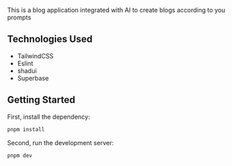 This is a blog application integrated with AI to create blogs according to you
prompts

## Technologies Used

- TailwindCSS
- Eslint
- shadui
- Superbase

## Getting Started

First, install the dependency:

```bash
pnpm install
```

Second, run the development server:

```bash
pnpm dev
```
